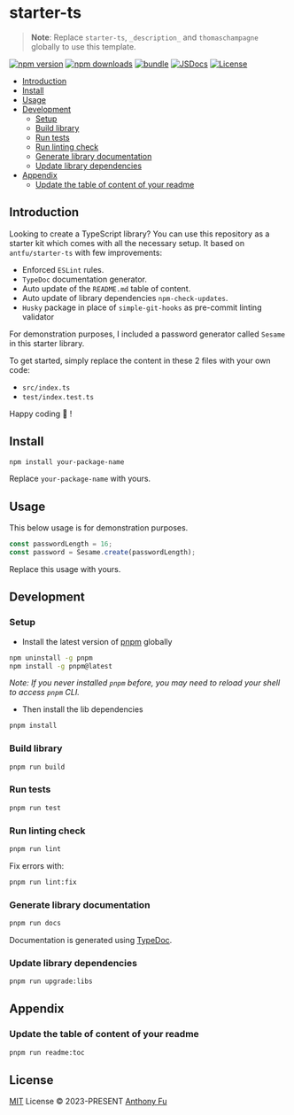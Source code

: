 # starter-ts

> **Note**:
> Replace `starter-ts`, `_description_` and `thomaschampagne` globally to use this template.

[![npm version][npm-version-src]][npm-version-href]
[![npm downloads][npm-downloads-src]][npm-downloads-href]
[![bundle][bundle-src]][bundle-href]
[![JSDocs][jsdocs-src]][jsdocs-href]
[![License][license-src]][license-href]

<!-- toc -->

- [Introduction](#introduction)
- [Install](#install)
- [Usage](#usage)
- [Development](#development)
  - [Setup](#setup)
  - [Build library](#build-library)
  - [Run tests](#run-tests)
  - [Run linting check](#run-linting-check)
  - [Generate library documentation](#generate-library-documentation)
  - [Update library dependencies](#update-library-dependencies)
- [Appendix](#appendix)
  - [Update the table of content of your readme](#update-the-table-of-content-of-your-readme)

<!-- tocstop -->

## Introduction

Looking to create a TypeScript library? You can use this repository as a starter kit which comes with all the necessary setup. It based on `antfu/starter-ts` with few improvements:

- Enforced `ESLint` rules.
- `TypeDoc` documentation generator.
- Auto update of the `README.md` table of content.
- Auto update of library dependencies `npm-check-updates`.
- `Husky` package in place of `simple-git-hooks` as pre-commit linting validator

For demonstration purposes, I included a password generator called `Sesame` in this starter library. 

To get started, simply replace the content in these 2 files with your own code:

- `src/index.ts`
- `test/index.test.ts`

Happy coding 🙂 !

## Install

```bash
npm install your-package-name
```

Replace `your-package-name` with yours.

## Usage

This below usage is for demonstration purposes.

```typescript
const passwordLength = 16;
const password = Sesame.create(passwordLength);
```

Replace this usage with yours.

## Development

### Setup

- Install the latest version of [pnpm](https://pnpm.io/) globally 

```bash
npm uninstall -g pnpm
npm install -g pnpm@latest
```

_Note: If you never installed `pnpm` before, you may need to reload your shell to access `pnpm` CLI._

- Then install the lib dependencies

```bash
pnpm install
```

### Build library

```bash
pnpm run build
```

### Run tests

```bash
pnpm run test
```

### Run linting check

```bash
pnpm run lint
```

Fix errors with:

```bash
pnpm run lint:fix
```

### Generate library documentation

```bash
pnpm run docs
```

Documentation is generated using [TypeDoc](https://typedoc.org/).

### Update library dependencies

```bash
pnpm run upgrade:libs
```

## Appendix

### Update the table of content of your readme

```bash
pnpm run readme:toc
```

## License

[MIT](./LICENSE) License © 2023-PRESENT [Anthony Fu](https://github.com/antfu)

<!-- Badges -->

[npm-version-src]: https://img.shields.io/npm/v/pkg-placeholder?style=flat&colorA=080f12&colorB=1fa669
[npm-version-href]: https://npmjs.com/package/pkg-placeholder
[npm-downloads-src]: https://img.shields.io/npm/dm/pkg-placeholder?style=flat&colorA=080f12&colorB=1fa669
[npm-downloads-href]: https://npmjs.com/package/pkg-placeholder
[bundle-src]: https://img.shields.io/bundlephobia/minzip/pkg-placeholder?style=flat&colorA=080f12&colorB=1fa669&label=minzip
[bundle-href]: https://bundlephobia.com/result?p=pkg-placeholder
[license-src]: https://img.shields.io/github/license/antfu/pkg-placeholder.svg?style=flat&colorA=080f12&colorB=1fa669
[license-href]: https://github.com/antfu/pkg-placeholder/blob/main/LICENSE
[jsdocs-src]: https://img.shields.io/badge/jsdocs-reference-080f12?style=flat&colorA=080f12&colorB=1fa669
[jsdocs-href]: https://www.jsdocs.io/package/pkg-placeholder

